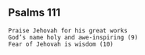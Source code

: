 ## Psalms 111

```
Praise Jehovah for his great works
God’s name holy and awe-inspiring (9)
Fear of Jehovah is wisdom (10)
```

